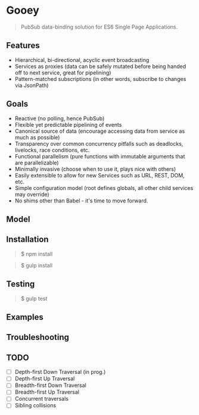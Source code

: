# Gooey

> PubSub data-binding solution for ES6 Single Page Applications.

## Features

* Hierarchical, bi-directional, acyclic event broadcasting
* Services as proxies (data can be safely mutated before being handed off to next service, great for pipelining)
* Pattern-matched subscriptions (in other words, subscribe to changes via JsonPath)

## Goals

* Reactive (no polling, hence PubSub)
* Flexible yet predictable pipelining of events
* Canonical source of data (encourage accessing data from service as much as possible)
* Transparency over common concurrency pitfalls such as deadlocks, livelocks, race conditions, etc.
* Functional parallelism (pure functions with immutable arguments that are parallelizable)
* Minimally invasive (choose when to use it, plays nice with others)
* Easily extensible to allow for new Services such as URL, REST, DOM, etc.
* Simple configuration model (root defines globals, all other child services may override)
* No shims other than Babel - it's time to move forward.

## Model



## Installation

> $ npm install

> $ gulp install

## Testing

> $ gulp test

## Examples

## Troubleshooting

## TODO

- [ ] Depth-first Down Traversal (in prog.)
- [ ] Depth-first Up Traversal
- [ ] Breadth-first Down Traversal
- [ ] Breadth-first Up Traversal
- [ ] Concurrent traversals
- [ ] Sibling collisions